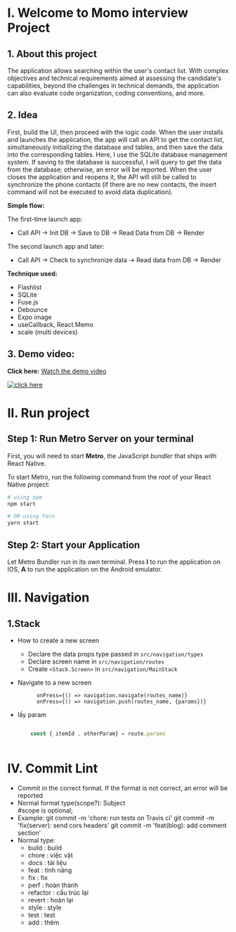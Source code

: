 # I. Welcome to Momo interview Project
## 1. About this project

The application allows searching within the user's contact list. With complex objectives and technical requirements aimed at assessing the candidate's capabilities, beyond the challenges in technical demands, the application can also evaluate code organization, coding conventions, and more.
## 2. Idea

First, build the UI, then proceed with the logic code. When the user installs and launches the application, the app will call an API to get the contact list, simultaneously initializing the database and tables, and then save the data into the corresponding tables. Here, I use the SQLite database management system. If saving to the database is successful, I will query to get the data from the database; otherwise, an error will be reported. When the user closes the application and reopens it, the API will still be called to synchronize the phone contacts (if there are no new contacts, the insert command will not be executed to avoid data duplication).

**Simple flow:**

The first-time launch app:
- Call API -> Init DB -> Save to DB -> Read Data from DB -> Render

The second launch app and later:

- Call API -> Check to synchronize data -> Read data from DB -> Render

**Technique used:**

- Flashlist
- SQLite
- Fuse.js
- Debounce
- Expo image
- useCallback, React.Memo
- scale (multi devices)

## 3. Demo video:
__**Click here:**__ [Watch the demo video](https://drive.google.com/file/d/1AiltqWhMboMEwAtUKEK0y8H9e0nssBAb/view?usp=sharing)


[![click here](https://i.ibb.co/kKjDMm8/IMG-8511.png)](https://drive.google.com/file/d/1AiltqWhMboMEwAtUKEK0y8H9e0nssBAb/view?usp=sharing)


# II. Run project
## Step 1: Run Metro Server on your terminal

First, you will need to start **Metro**, the JavaScript _bundler_ that ships _with_ React Native.

To start Metro, run the following command from the _root_ of your React Native project:

```bash
# using npm
npm start

# OR using Yarn
yarn start
```

## Step 2: Start your Application

Let Metro Bundler run in its _own_ terminal. Press **I** to run the application on IOS, **A** to run the application on the Android emulator.

# III. Navigation

## 1.Stack

- How to create a new screen
    + Declare the data props type passed in `src/navigation/types`
    + Declare screen name in `src/navigation/routes`
    + Create `<Stack.Screen>` in `src/navigation/MainStack`
- Navigate to a new screen

            onPress={() => navigation.navigate(routes_name)}
            onPress={() => navigation.push(routes_name, {params})}
- lấy param
    ``` javascript

        const { itemId , otherParam} = route.params
        
    ```
  
# IV. Commit Lint
- Commit in the correct format. If the format is not correct, an error will be reported
- Normal format
        type(scope?): Subject   
        #scope is optional;
- Example: 
    git commit -m 'chore: run tests on Travis ci'
    git commit -m 'fix(server): send cors headers'
    git commit -m 'feat(blog): add comment section'
- Normal type: 
    + build : build
    + chore : việc vặt
    + docs : tài liệu
    + feat : tính năng
    + fix : fix 
    + perf : hoàn thành
    + refactor : cấu trúc lại
    + revert : hoàn lại
    + style : style
    + test : test
    + add : thêm


